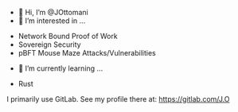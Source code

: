 - 👋 Hi, I’m @JOttomani
- 👀 I’m interested in ...
* Network Bound Proof of Work
* Sovereign Security
* pBFT Mouse Maze Attacks/Vulnerabilities
- 🌱 I’m currently learning ...
* Rust

I primarily use GitLab. See my profile there at: https://gitlab.com/J.O
